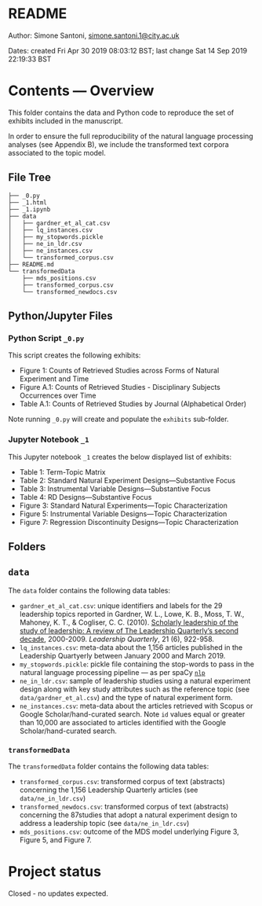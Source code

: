 # README

Author: Simone Santoni, simone.santoni.1@city.ac.uk

Dates: created Fri Apr 30 2019 08:03:12 BST;
       last change Sat 14 Sep 2019 22:19:33 BST


# Contents ― Overview

This folder contains the data and Python code to reproduce the set of
exhibits included in the manuscript.

In order to ensure the full reproducibility of the natural language processing
analyses (see Appendix B), we include the transformed text corpora associated 
to the topic model.

## File Tree

```
├── _0.py
├── _1.html
├── _1.ipynb
├── data
│   ├── gardner_et_al_cat.csv
│   ├── lq_instances.csv
│   ├── my_stopwords.pickle
│   ├── ne_in_ldr.csv
│   ├── ne_instances.csv
│   └── transformed_corpus.csv
├── README.md
└── transformedData
    ├── mds_positions.csv
    ├── transformed_corpus.csv
    └── transformed_newdocs.csv
```

## Python/Jupyter Files

### Python Script `_0.py`

This script creates the following exhibits:

+ Figure 1: Counts of Retrieved Studies across Forms of Natural Experiment and 
  Time
+ Figure A.1: Counts of Retrieved Studies - Disciplinary Subjects Occurrences 
  over Time
+ Table A.1: Counts of Retrieved Studies by Journal (Alphabetical Order)

Note running `_0.py` will create and populate the `exhibits` sub-folder.


### Jupyter Notebook `_1`

This Jupyter notebook `_1` creates the below displayed list of exhibits:

+ Table 1: Term-Topic Matrix
+ Table 2: Standard Natural Experiment Designs―Substantive Focus
+ Table 3: Instrumental Variable Designs―Substantive Focus
+ Table 4: RD Designs―Substantive Focus
+ Figure 3: Standard Natural Experiments—Topic Characterization
+ Figure 5: Instrumental Variable Designs—Topic Characterization
+ Figure 7: Regression Discontinuity Designs—Topic Characterization


## Folders

## `data` 

The `data` folder contains the following data tables:

+ `gardner_et_al_cat.csv`: unique identifiers and labels for the 29 leadership
  topics reported in Gardner, W. L., Lowe, K. B., Moss, T. W., Mahoney, K. T., &
  Cogliser, C. C. (2010). [Scholarly leadership of the study of leadership: A
  review of The Leadership Quarterly’s second decade](https://www.sciencedirect.com/science/article/pii/S1048984310001402?via%3Dihub),
  2000-2009. *Leadership Quarterly*, 21 (6), 922-958.
+ `lq_instances.csv`: meta-data about the 1,156 articles published in the Leadership 
  Quartyerly between January 2000 and March 2019.
+ `my_stopwords.pickle`: pickle file containing the stop-words to pass in the
  natural language processing pipeline ― as per spaCy [`nlp`](https://spacy.io/usage/processing-pipelines)
+ `ne_in_ldr.csv`: sample of leadership studies using a natural experiment 
  design along with key study attributes such as the reference topic (see
  `data/gardner_et_al.csv`) and the type of natural experiment form.
+ `ne_instances.csv`: meta-data about the articles retrieved with Scopus or
    Google Scholar/hand-curated search. Note `id` values equal or greater than
    10,000 are associated to articles identified with the Google
    Scholar/hand-curated search. 

### `transformedData`

The `transformedData` folder contains the following data tables:

+ `transformed_corpus.csv`: transformed corpus of text (abstracts) concerning 
  the 1,156 Leadership Quarterly articles (see `data/ne_in_ldr.csv`)
+ `transformed_newdocs.csv`: transformed corpus of text (abstracts) concerning 
  the 87studies that adopt a natural experiment design to address a leadership 
  topic (see `data/ne_in_ldr.csv`)
+ `mds_positions.csv`: outcome of the MDS model underlying Figure 3, Figure 5,
    and Figure 7.


# Project status

Closed - no updates expected.
